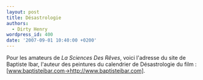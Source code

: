 ```yaml
---
layout: post
title: Désastrologie
authors:
  - Dirty Henry
wordpress_id: 400
date: '2007-09-01 10:40:00 +0200'
---
```

Pour les amateurs de *La Sciences Des Rêves*, voici l'adresse du site de Baptiste Ibar, l'auteur des peintures du calendrier de Désastrologie du film : [www.baptisteibar.com->http://www.baptisteibar.com].
